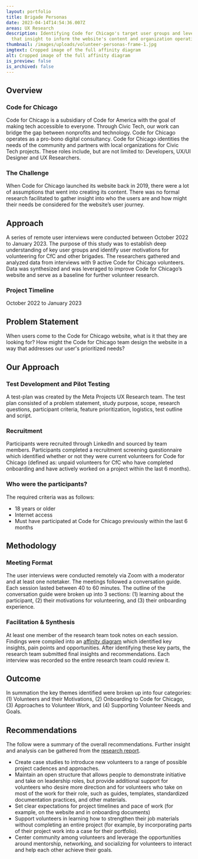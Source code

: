 ```yaml
---
layout: portfolio
title: Brigade Personas
date: 2023-04-14T14:54:36.007Z
areas: UX Research
description: Identifying Code for Chicago's target user groups and leveraging
  that insight to inform the website's content and organization operations.
thumbnail: /images/uploads/volunteer-personas-frame-1.jpg
imgtext: Cropped image of the full affinity diagram
alt: Cropped image of the full affinity diagram
is_preview: false
is_archived: false
---
```

## Overview

### Code for Chicago

Code for Chicago is a subsidiary of Code for America with the goal of making tech accessible to everyone. Through Civic Tech, our work can bridge the gap between nonprofits and technology. Code for Chicago operates as a pro-bono digital consultancy. Code for Chicago identities the needs of the community and partners with local organizations for Civic Tech projects. These roles include, but are not limited to: Developers, UX/UI Designer and UX Researchers.

### The Challenge

When Code for Chicago launched its website back in 2019, there were a lot of assumptions that went into creating its content. There was no formal research facilitated to gather insight into who the users are and how might their needs be considered for the website’s user journey. 

## Approach

A series of remote user interviews were conducted between October 2022 to January 2023. The purpose of this study was to establish deep understanding of key user groups and identify user motivations for volunteering for CfC and other brigades. The researchers gathered and analyzed data from interviews with 9 active Code for Chicago volunteers. Data was synthesized and was leveraged to improve Code for Chicago’s website and serve as a baseline for further volunteer research.

### Project Timeline

October 2022 to January 2023

## Problem Statement

When users come to the Code for Chicago website, what is it that they are looking for? How might the Code for Chicago team design the website in a way that addresses our user's prioritized needs?

## Our Approach

### Test Development and Pilot Testing

A test-plan was created by the Meta Projects UX Research team. The test plan consisted of a problem statement, study purpose, scope, research questions, participant criteria, feature prioritization, logistics, test outline and script. 

### Recruitment

Participants were recruited through LinkedIn and sourced by team members. Participants completed a recruitment screening questionnaire which identified whether or not they were current volunteers for Code for Chicago (defined as: unpaid volunteers for CfC who have completed onboarding and have actively worked on a project within the last 6 months).

### Who were the participants?

The required criteria was as follows: 

* 18 years or older
* Internet access
* Must have participated at Code for Chicago previously within the last 6 months

## Methodology

### Meeting Format

The user interviews were conducted remotely via Zoom with a moderator and at least one notetaker. The meetings followed a conversation guide. Each session lasted between 40 to 60 minutes. The outline of the conversation guide were broken up into 3 sections: (1) learning about the participant, (2) their motivations for volunteering, and (3) their onboarding experience.

### Facilitation & Synthesis

At least one member of the research team took notes on each session. Findings were compiled into an [affinity diagram](https://miro.com/app/board/uXjVP81cL4U=/) which identified key insights, pain points and opportunities. After identifying these key parts, the research team submitted final insights and recommendations. Each interview was recorded so the entire research team could review it.

## Outcome

In summation the key themes identified were broken up into four categories: (1) Volunteers and their Motivations, (2) Onboarding to Code for Chicago, (3) Approaches to Volunteer Work, and (4) Supporting Volunteer Needs and Goals.



## Recommendations

The follow were a summary of the overall recommendations. Further insight and analysis can be gathered from the [research report](https://docs.google.com/document/d/1LenvZzk0IooRY3zIwj0N51_2n4R_9uSZoQ5kJzDiWH8/edit?usp=sharing).

* Create case studies to introduce new volunteers to a range of possible project cadences and approaches.
* Maintain an open structure that allows people to demonstrate initiative and take on leadership roles, but provide additional support for volunteers who desire more direction and for volunteers who take on most of the work for their role, such as guides, templates, standardized documentation practices, and other materials. 
* Set clear expectations for project timelines and pace of work (for example, on the website and in onboarding documents)
* Support volunteers in learning how to strengthen their job materials without completing an entire project (for example, by incorporating parts of their project work into a case for their portfolio). 
* Center community among volunteers and leverage the opportunities around mentorship, networking, and socializing for volunteers to interact and help each other achieve their goals.